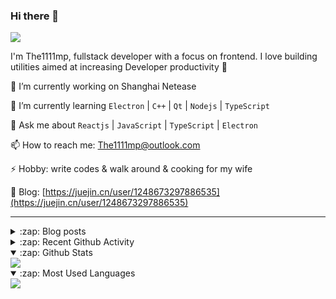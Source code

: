 ### Hi there 👋

![](https://komarev.com/ghpvc/?username=1111mp&color=green)

I'm The1111mp, fullstack developer with a focus on frontend. I love building utilities aimed at increasing Developer productivity 🙌

🔭 I’m currently working on Shanghai Netease

🌱 I’m currently learning `Electron` | `C++` | `Qt` | `Nodejs` | `TypeScript`

💬 Ask me about `Reactjs` | `JavaScript` | `TypeScript` | `Electron`

📫 How to reach me: <a href="mailto:The1111mp@outlook.com">The1111mp@outlook.com</a>

⚡ Hobby: write codes & walk around & cooking for my wife

📖 Blog: [https://juejin.cn/user/1248673297886535](https://juejin.cn/user/1248673297886535)

***

<details>
  <summary>:zap: Blog posts</summary>

  - [使用 nvm-desktop 轻松安装和管理多个 node 版本](https://juejin.cn/post/7267791228872179727)
  - [Electron 中集成 SQLite3 数据库的最佳实践](https://juejin.cn/post/7202807471881306172)
  - [从0开发IM，单聊群聊在线离线消息以及消息的已读未读功能](https://juejin.cn/post/7202583557751865401)
  - [Electron（网页）中实现接近微信消息发送体验的消息输入框及界面](https://juejin.cn/post/7252505446396575781)
  - [Qt中基于QWebEngineView和QWebChannel实现与web的交互](https://juejin.cn/post/7238423148555501629)
</details>

<details>
  <summary>:zap: Recent Github Activity</summary>

  <!--START_SECTION:activity-->
1. 🎉 Merged PR [#61](https://github.com/1111mp/nvm-desktop/pull/61) in [1111mp/nvm-desktop](https://github.com/1111mp/nvm-desktop)
2. 💪 Opened PR [#61](https://github.com/1111mp/nvm-desktop/pull/61) in [1111mp/nvm-desktop](https://github.com/1111mp/nvm-desktop)
3. 🗣 Commented on [#12248](https://github.com/webdriverio/webdriverio/issues/12248#issuecomment-1949569145) in [webdriverio/webdriverio](https://github.com/webdriverio/webdriverio)
4. 🔒 Closed issue [#12248](https://github.com/webdriverio/webdriverio/issues/12248) in [webdriverio/webdriverio](https://github.com/webdriverio/webdriverio)
5. 🗣 Commented on [#12248](https://github.com/webdriverio/webdriverio/issues/12248#issuecomment-1947599406) in [webdriverio/webdriverio](https://github.com/webdriverio/webdriverio)
6. 🗣 Commented on [#12248](https://github.com/webdriverio/webdriverio/issues/12248#issuecomment-1946177929) in [webdriverio/webdriverio](https://github.com/webdriverio/webdriverio)
7. 🗣 Commented on [#12248](https://github.com/webdriverio/webdriverio/issues/12248#issuecomment-1945618136) in [webdriverio/webdriverio](https://github.com/webdriverio/webdriverio)
8. ❗ Opened issue [#12248](https://github.com/webdriverio/webdriverio/issues/12248) in [webdriverio/webdriverio](https://github.com/webdriverio/webdriverio)
9. 🗣 Commented on [#60](https://github.com/1111mp/nvm-desktop/issues/60#issuecomment-1943133837) in [1111mp/nvm-desktop](https://github.com/1111mp/nvm-desktop)
10. 🗣 Commented on [#60](https://github.com/1111mp/nvm-desktop/issues/60#issuecomment-1941467984) in [1111mp/nvm-desktop](https://github.com/1111mp/nvm-desktop)
  <!--END_SECTION:activity-->
</details>

<details open>
  <summary>:zap: Github Stats</summary>

  <img align="center" src="https://github-readme-stats-sigma-five.vercel.app/api?username=1111mp&show_icons=true&hide_border=true&theme=gruvbox" />
</details>

<details open>
  <summary>:zap: Most Used Languages</summary>

  <img align="center" src="https://github-readme-stats-sigma-five.vercel.app/api/top-langs/?username=1111mp&layout=compact&show_icons=true&hide_border=true&theme=gruvbox" />
</details>


<!--
**1111mp/1111mp** is a ✨ _special_ ✨ repository because its `README.md` (this file) appears on your GitHub profile.

Here are some ideas to get you started:

- 🔭 I’m currently working on ...
- 🌱 I’m currently learning ...
- 👯 I’m looking to collaborate on ...
- 🤔 I’m looking for help with ...
- 💬 Ask me about ...
- 📫 How to reach me: ...
- 😄 Pronouns: ...
- ⚡ Fun fact: ...
-->
